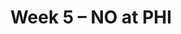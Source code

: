 ---
layout: game
title: Week 5 – NO at PHI
season: 2015
game_id: 2015_05_NO_PHI
away_team: NO
home_team: PHI
---